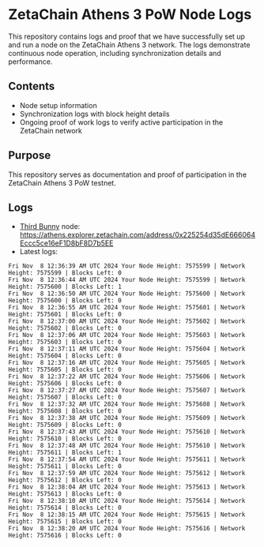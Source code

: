 # ZetaChain Athens 3 PoW Node Logs
This repository contains logs and proof that we have successfully set up and run a node on the ZetaChain Athens 3 network. The logs demonstrate continuous node operation, including synchronization details and performance.

## Contents
- Node setup information
- Synchronization logs with block height details
- Ongoing proof of work logs to verify active participation in the ZetaChain network

## Purpose
This repository serves as documentation and proof of participation in the ZetaChain Athens 3 PoW testnet.

## Logs

- [Third Bunny](https://thirdbunny.xyz/) node: https://athens.explorer.zetachain.com/address/0x225254d35dE666064Eccc5ce16eF1D8bF8D7b5EE
- Latest logs:
```
Fri Nov  8 12:36:39 AM UTC 2024 Your Node Height: 7575599 | Network Height: 7575599 | Blocks Left: 0
Fri Nov  8 12:36:44 AM UTC 2024 Your Node Height: 7575599 | Network Height: 7575600 | Blocks Left: 1
Fri Nov  8 12:36:50 AM UTC 2024 Your Node Height: 7575600 | Network Height: 7575600 | Blocks Left: 0
Fri Nov  8 12:36:55 AM UTC 2024 Your Node Height: 7575601 | Network Height: 7575601 | Blocks Left: 0
Fri Nov  8 12:37:00 AM UTC 2024 Your Node Height: 7575602 | Network Height: 7575602 | Blocks Left: 0
Fri Nov  8 12:37:06 AM UTC 2024 Your Node Height: 7575603 | Network Height: 7575603 | Blocks Left: 0
Fri Nov  8 12:37:11 AM UTC 2024 Your Node Height: 7575604 | Network Height: 7575604 | Blocks Left: 0
Fri Nov  8 12:37:16 AM UTC 2024 Your Node Height: 7575605 | Network Height: 7575605 | Blocks Left: 0
Fri Nov  8 12:37:22 AM UTC 2024 Your Node Height: 7575606 | Network Height: 7575606 | Blocks Left: 0
Fri Nov  8 12:37:27 AM UTC 2024 Your Node Height: 7575607 | Network Height: 7575607 | Blocks Left: 0
Fri Nov  8 12:37:32 AM UTC 2024 Your Node Height: 7575608 | Network Height: 7575608 | Blocks Left: 0
Fri Nov  8 12:37:38 AM UTC 2024 Your Node Height: 7575609 | Network Height: 7575609 | Blocks Left: 0
Fri Nov  8 12:37:43 AM UTC 2024 Your Node Height: 7575610 | Network Height: 7575610 | Blocks Left: 0
Fri Nov  8 12:37:48 AM UTC 2024 Your Node Height: 7575610 | Network Height: 7575611 | Blocks Left: 1
Fri Nov  8 12:37:54 AM UTC 2024 Your Node Height: 7575611 | Network Height: 7575611 | Blocks Left: 0
Fri Nov  8 12:37:59 AM UTC 2024 Your Node Height: 7575612 | Network Height: 7575612 | Blocks Left: 0
Fri Nov  8 12:38:04 AM UTC 2024 Your Node Height: 7575613 | Network Height: 7575613 | Blocks Left: 0
Fri Nov  8 12:38:10 AM UTC 2024 Your Node Height: 7575614 | Network Height: 7575614 | Blocks Left: 0
Fri Nov  8 12:38:15 AM UTC 2024 Your Node Height: 7575615 | Network Height: 7575615 | Blocks Left: 0
Fri Nov  8 12:38:20 AM UTC 2024 Your Node Height: 7575616 | Network Height: 7575616 | Blocks Left: 0
```
